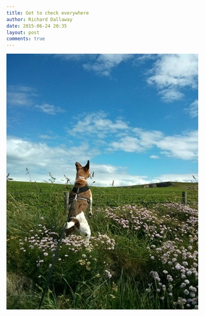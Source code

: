 ```yaml
---
title: Got to check everywhere
author: Richard Dallaway
date: 2015-06-24 20:35
layout: post
comments: true
---
```


<div><a href="/media/tp_IMG_20150621_155033.jpg"><img src="/media/tp_thumb_IMG_20150621_155033.jpg" width="500" height="667"/></a></div>


  
      